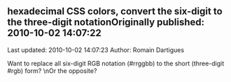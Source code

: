 ## hexadecimal CSS colors, convert the six-digit to the three-digit notationOriginally published: 2010-10-02 14:07:22 
Last updated: 2010-10-02 14:07:23 
Author: Romain Dartigues 
 
Want to replace all six-digit RGB notation (#rrggbb) to the short (three-digit #rgb) form?\nOr the opposite?